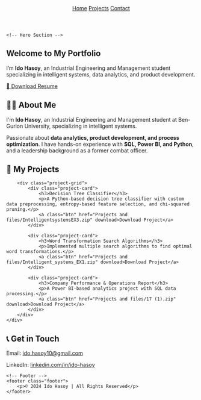 <html lang="en">
<head>
    <meta charset="UTF-8">
    <meta name="viewport" content="width=device-width, initial-scale=1.0">
    <title>Ido Hasoy | Portfolio</title>
    <link rel="stylesheet" href="style.css">
</head>
<body>
    <!-- Header Section -->
    <header class="header">
        <nav class="nav-links">
            <a href="#home">Home</a>
            <a href="#projects">Projects</a>
            <a href="#contact">Contact</a>
        </nav>
    </header>

    <!-- Hero Section -->
<section id="home" class="hero">
    <div class="hero-content">
        <h1>Welcome to My Portfolio</h1>
        <p>I’m <strong>Ido Hasoy</strong>, an Industrial Engineering and Management student specializing in intelligent systems, data analytics, and product development.</p>
        <a href="Projects and files/ido hasoy resume.pdf" class="btn" download>📄 Download Resume</a>
    </div>
    <div class="hero-image">
        <!-- <img src="Images/logo.webp" class="cartoon-image" alt="Data Analytics Cartoon"> -->
    </div>
</section>
<!-- About Section -->
<section class="about">
    <div class="container">
        <h2>👨‍💼 About Me</h2>
        <div class="about-content">
            <p>I'm <strong>Ido Hasoy</strong>, an Industrial Engineering and Management student at Ben-Gurion University, specializing in intelligent systems.</p>
            <p>Passionate about <strong>data analytics, product development, and process optimization</strong>. I have hands-on experience with <strong>SQL, Power BI, and Python</strong>, and a leadership background as a former combat officer.</p>
        </div>
    </div>
</section>

<!-- Projects Section -->
<section id="projects" class="projects">
    <div class="container">
        <h2>📂 My Projects</h2>

        <div class="project-grid">
            <div class="project-card">
                <h3>Decision Tree Classifier</h3>
                <p>A Python-based decision tree classifier with custom data preprocessing, entropy-based feature selection, and chi-squared pruning.</p>
                <a class="btn" href="Projects and files/IntelligentsystemsEX3.zip" download>Download Project</a>
            </div>

            <div class="project-card">
                <h3>Word Transformation Search Algorithms</h3>
                <p>Implemented multiple search algorithms to find optimal word transformations.</p>
                <a class="btn" href="Projects and files/Intelligent_systems_EX1.zip" download>Download Project</a>
            </div>

            <div class="project-card">
                <h3>Company Performance & Operations Report</h3>
                <p>A Power BI-based analytics project with SQL data processing.</p>
                <a class="btn" href="Projects and files/17 (1).zip" download>Download Project</a>
            </div>
        </div>
    </div>
</section>

<!-- Contact Section -->
<section id="contact" class="contact">
    <div class="container">
        <h2>📞 Get in Touch</h2>
        <div class="contact-content">
            <p>Email: <a href="mailto:ido.hasoy10@gmail.com">ido.hasoy10@gmail.com</a></p>
            <p>LinkedIn: <a href="#">linkedin.com/in/ido-hasoy</a></p>
        </div>
    </div>
</section>

    <!-- Footer -->
    <footer class="footer">
        <p>© 2024 Ido Hasoy | All Rights Reserved</p>
    </footer>
</body>
</html>
